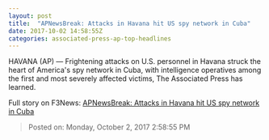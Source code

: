 ```yaml
---
layout: post
title:  "APNewsBreak: Attacks in Havana hit US spy network in Cuba"
date: 2017-10-02 14:58:55Z
categories: associated-press-ap-top-headlines
---
```


HAVANA (AP) — Frightening attacks on U.S. personnel in Havana struck the heart of America's spy network in Cuba, with intelligence operatives among the first and most severely affected victims, The Associated Press has learned.


Full story on F3News: [APNewsBreak: Attacks in Havana hit US spy network in Cuba](http://www.f3nws.com/n/2ajzrC)

> Posted on: Monday, October 2, 2017 2:58:55 PM
